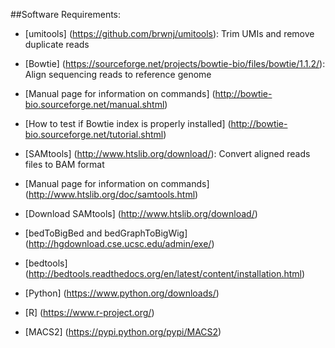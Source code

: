##Software Requirements:  
* [umitools] (https://github.com/brwnj/umitools): Trim UMIs and remove duplicate reads

* [Bowtie] (https://sourceforge.net/projects/bowtie-bio/files/bowtie/1.1.2/): Align sequencing reads to reference genome
 * [Manual page for information on commands] (http://bowtie-bio.sourceforge.net/manual.shtml)
 * [How to test if Bowtie index is properly installed] (http://bowtie-bio.sourceforge.net/tutorial.shtml)

* [SAMtools] (http://www.htslib.org/download/): Convert aligned reads files to BAM format
 * [Manual page for information on commands] (http://www.htslib.org/doc/samtools.html)
 * [Download SAMtools] (http://www.htslib.org/download/)

* [bedToBigBed and bedGraphToBigWig] (http://hgdownload.cse.ucsc.edu/admin/exe/)

* [bedtools]  (http://bedtools.readthedocs.org/en/latest/content/installation.html)

* [Python] (https://www.python.org/downloads/)  

* [R]  (https://www.r-project.org/)

* [MACS2] (https://pypi.python.org/pypi/MACS2)
